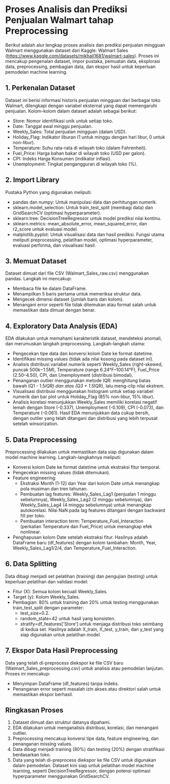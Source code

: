 # Proses Analisis dan Prediksi Penjualan Walmart tahap Preprocessing

Berikut adalah alur lengkap proses analisis dan prediksi penjualan mingguan Walmart menggunakan dataset dari Kaggle: Walmart Sales (https://www.kaggle.com/datasets/mikhail1681/walmart-sales). Proses ini mencakup pengenalan dataset, impor pustaka, pemuatan data, eksplorasi data, preprocessing, pembagian data, dan ekspor hasil untuk keperluan pemodelan machine learning.

## 1. Perkenalan Dataset
Dataset ini berisi informasi historis penjualan mingguan dari berbagai toko Walmart, dilengkapi dengan variabel eksternal yang dapat memengaruhi penjualan. Kolom-kolom dalam dataset adalah sebagai berikut:
- Store: Nomor identifikasi unik untuk setiap toko.
- Date: Tanggal awal minggu penjualan.
- Weekly_Sales: Total penjualan mingguan (dalam USD).
- Holiday_Flag: Indikator liburan (1 untuk minggu dengan hari libur, 0 untuk non-libur).
- Temperature: Suhu rata-rata di wilayah toko (dalam Fahrenheit).
- Fuel_Price: Harga bahan bakar di wilayah toko (USD per galon).
- CPI: Indeks Harga Konsumen (indikator inflasi).
- Unemployment: Tingkat pengangguran di wilayah toko (%).

## 2. Import Library
Pustaka Python yang digunakan meliputi:
- pandas dan numpy: Untuk manipulasi data dan perhitungan numerik.
- sklearn.model_selection: Untuk train_test_split (membagi data) dan GridSearchCV (optimasi hyperparameter).
- sklearn.tree: DecisionTreeRegressor untuk model prediksi nilai kontinu.
- sklearn.metrics: mean_absolute_error, mean_squared_error, dan r2_score untuk evaluasi model.
- matplotlib.pyplot: Untuk visualisasi data dan hasil prediksi.
Fungsi utama meliputi preprocessing, pelatihan model, optimasi hyperparameter, evaluasi performa, dan visualisasi hasil.

## 3. Memuat Dataset
Dataset dimuat dari file CSV (Walmart_Sales_raw.csv) menggunakan pandas. Langkah ini mencakup:
- Membaca file ke dalam DataFrame.
- Menampilkan 5 baris pertama untuk memeriksa struktur data.
- Mengecek dimensi dataset (jumlah baris dan kolom).
- Menangani error seperti file tidak ditemukan atau format salah untuk memastikan data dimuat dengan benar.

## 4. Exploratory Data Analysis (EDA)
EDA dilakukan untuk memahami karakteristik dataset, mendeteksi anomali, dan merumuskan langkah preprocessing. Langkah-langkah utama:
- Pengecekan tipe data dan konversi kolom Date ke format datetime.
- Identifikasi missing values (tidak ada nilai kosong pada dataset ini).
- Analisis distribusi variabel numerik seperti Weekly_Sales (right-skewed, puncak $500k-$1.5M), Temperature (range 6.24°F–100.14°F), Fuel_Price ($2.50–$4.50), CPI, dan Unemployment (distribusi bimodal).
- Penanganan outlier menggunakan metode IQR: menghitung batas bawah (Q1 - 1.5*IQR) dan atas (Q3 + 1.5*IQR), lalu meng-clip nilai ekstrem.
- Visualisasi distribusi menggunakan histogram untuk setiap variabel numerik dan bar plot untuk Holiday_Flag (85% non-libur, 15% libur).
- Analisis korelasi menunjukkan Weekly_Sales memiliki korelasi negatif lemah dengan Store (-0.337), Unemployment (-0.109), CPI (-0.073), dan Temperature (-0.061).
Hasil EDA menunjukkan data cukup bersih, dengan outlier yang telah ditangani dan distribusi yang lebih terpusat setelah winsorization.

## 5. Data Preprocessing
Preprocessing dilakukan untuk memastikan data siap digunakan dalam model machine learning. Langkah-langkahnya meliputi:
- Konversi kolom Date ke format datetime untuk ekstraksi fitur temporal.
- Pengecekan missing values (tidak ditemukan).
- Feature engineering:
  - Ekstraksi Month (1-12) dan Year dari kolom Date untuk menangkap pola musiman dan tren tahunan.
  - Pembuatan lag features: Weekly_Sales_Lag1 (penjualan 1 minggu sebelumnya), Weekly_Sales_Lag2 (2 minggu sebelumnya), dan Weekly_Sales_Lag4 (4 minggu sebelumnya) untuk menangkap autokorelasi. Nilai NaN pada lag features ditangani dengan backward fill per toko.
  - Pembuatan interaction term: Temperature_Fuel_Interaction (perkalian Temperature dan Fuel_Price) untuk menangkap efek nonlinear.
- Penghapusan kolom Date setelah ekstraksi fitur.
Hasilnya adalah DataFrame baru (df_features) dengan kolom tambahan: Month, Year, Weekly_Sales_Lag1/2/4, dan Temperature_Fuel_Interaction.

## 6. Data Splitting
Data dibagi menjadi set pelatihan (training) dan pengujian (testing) untuk keperluan pelatihan dan validasi model:
- Fitur (X): Semua kolom kecuali Weekly_Sales.
- Target (y): Kolom Weekly_Sales.
- Pembagian: 80% untuk training dan 20% untuk testing menggunakan train_test_split dengan parameter:
  - test_size=0.2.
  - random_state=42 untuk hasil yang konsisten.
  - stratify=df_features['Store'] untuk menjaga distribusi toko seimbang di kedua set.
Hasilnya adalah X_train, X_test, y_train, dan y_test yang siap digunakan untuk pelatihan model.

## 7. Ekspor Data Hasil Preprocessing
Data yang telah di-preprocess diekspor ke file CSV baru (Walmart_Sales_preprocessing.csv) untuk analisis atau pemodelan lanjutan. Proses ini mencakup:
- Menyimpan DataFrame (df_features) tanpa indeks.
- Penanganan error seperti masalah izin akses atau direktori salah untuk memastikan ekspor berhasil.

## Ringkasan Proses
1. Dataset dimuat dan struktur datanya dipahami.
2. EDA dilakukan untuk menganalisis distribusi, korelasi, dan menangani outlier.
3. Preprocessing mencakup konversi tipe data, feature engineering, dan penanganan missing values.
4. Data dibagi menjadi training (80%) dan testing (20%) dengan stratifikasi berdasarkan toko.
5. Data yang telah di-preprocess diekspor ke file CSV untuk digunakan dalam pemodelan.
Dataset kini siap untuk pelatihan model machine learning, seperti DecisionTreeRegressor, dengan potensi optimasi hyperparameter menggunakan GridSearchCV.
